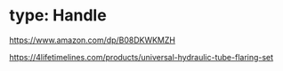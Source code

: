 # type: Handle
https://www.amazon.com/dp/B08DKWKMZH

https://4lifetimelines.com/products/universal-hydraulic-tube-flaring-set
